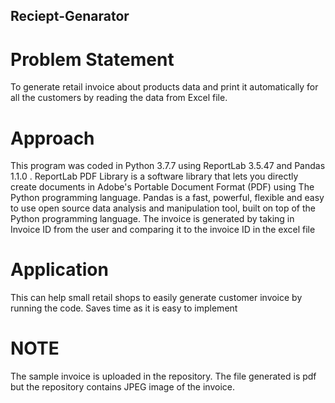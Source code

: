 ## Reciept-Genarator

# Problem Statement
To generate retail invoice about products data and print it automatically for all the customers by reading the data from Excel file.

# Approach
This program was coded in Python 3.7.7 using ReportLab 3.5.47 and
Pandas 1.1.0 . ReportLab PDF Library is a software library that lets you
directly create documents in Adobe's Portable Document Format (PDF)
using The Python programming language. Pandas is a fast, powerful,
flexible and easy to use open source data analysis and manipulation tool,
built on top of the Python programming language.
The invoice is generated by taking in Invoice ID from the user and comparing it to the invoice ID in the excel file

# Application
This can help small retail shops to easily generate customer invoice by running the code.
Saves time as it is easy to implement

 # NOTE
 The sample invoice is uploaded in the repository. The file generated is pdf but the repository contains JPEG image of the invoice.
